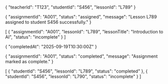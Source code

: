 {
  "teacherId": "T123",
  "studentId": "S456",
  "lessonId": "L789"
}

{
  "assignmentId": "A001",
  "status": "assigned",
  "message": "Lesson L789 assigned to student S456 successfully."
}

[
  {
    "assignmentId": "A001",
    "lessonId": "L789",
    "lessonTitle": "Introduction to AI",
    "status": "incomplete"
  }
]

{
  "completedAt": "2025-09-19T10:30:00Z"
}

{
  "assignmentId": "A001",
  "status": "completed",
  "message": "Assignment marked as complete."
}

[
  {
    "studentId": "S456",
    "lessonId": "L789",
    "status": "completed"
  },
  {
    "studentId": "S456",
    "lessonId": "L790",
    "status": "incomplete"
  }
]

